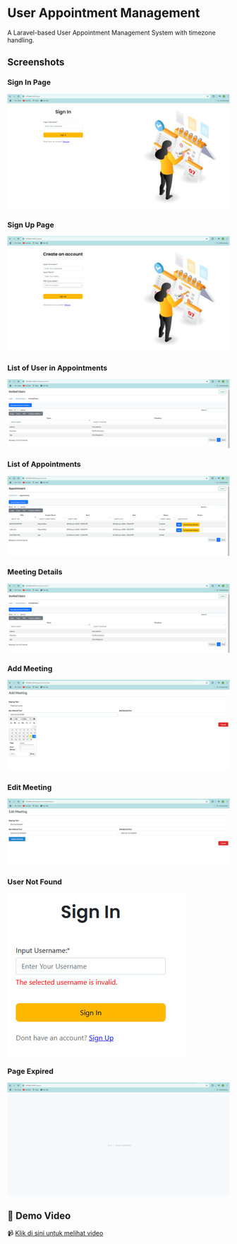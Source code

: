 # User Appointment Management

A Laravel-based User Appointment Management System with timezone handling.

## Screenshots

### Sign In Page
![Sign In](assets/images/SignIn.PNG)

### Sign Up Page
![Sign Up](assets/images/SignUp.PNG)

### List of User in Appointments
![List User Meeting](assets/images/ListUserMeeting.PNG)

### List of Appointments
![List Appointments](assets/images/ListAppoinment_meeting.PNG)

### Meeting Details
![Meeting Details](assets/images/ListUserMeeting.PNG)

### Add Meeting
![Add Meeting](assets/images/AddMeeting.PNG)

### Edit Meeting
![Edit Meeting](assets/images/EditMeeting.PNG)

### User Not Found
![Wrong Username](assets/images/WrongUsername.PNG)

### Page Expired
![Page Expired](assets/images/PageExpired.PNG)

## 🎥 Demo Video
📹 [Klik di sini untuk melihat video]([https://drive.google.com/your-video-link](https://drive.google.com/file/d/1EwOdoRr7e0KF8QvOcGxnAvPDOvGqz2mY/view?usp=sharing))  
